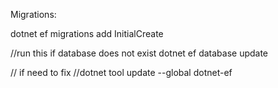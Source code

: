 Migrations:

dotnet ef migrations add InitialCreate

//run this if database does not exist
dotnet ef database update

// if need to fix
//dotnet tool update --global dotnet-ef
